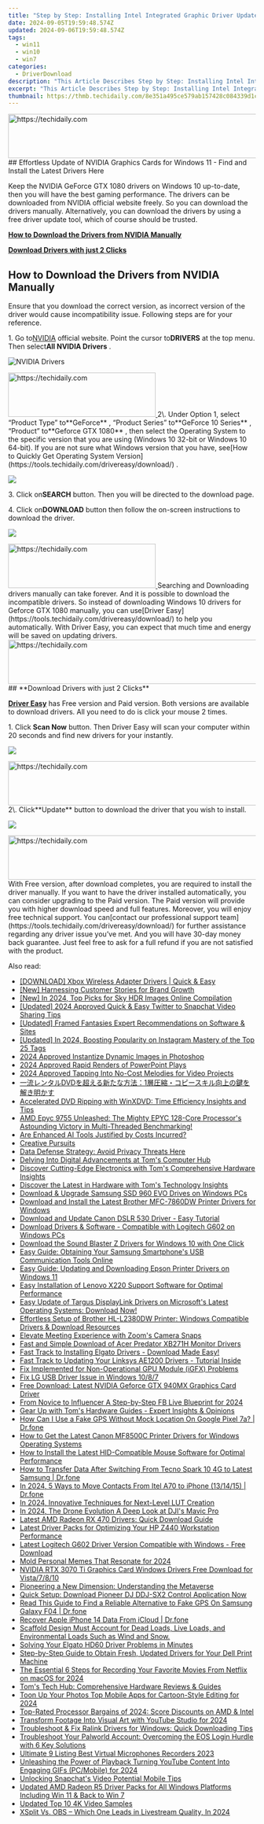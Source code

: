 ```yaml
---
title: "Step by Step: Installing Intel Integrated Graphic Driver Updates for Windows OS v10 and 11"
date: 2024-09-05T19:59:48.574Z
updated: 2024-09-06T19:59:48.574Z
tags:
  - win11
  - win10
  - win7
categories:
  - DriverDownload
description: "This Article Describes Step by Step: Installing Intel Integrated Graphic Driver Updates for Windows OS v10 and 11"
excerpt: "This Article Describes Step by Step: Installing Intel Integrated Graphic Driver Updates for Windows OS v10 and 11"
thumbnail: https://thmb.techidaily.com/8e351a495ce579ab157428c084339d1c33794d9d42c306afbe86c4e9778edcf8.jpg
---
```


<!-- affiliate ads begin -->
<a href="https://ephamedtechinc.pxf.io/c/5597632/2137220/26400" target="_top" id="2137220">
  <img src="//a.impactradius-go.com/display-ad/26400-2137220" border="0" alt="https://techidaily.com" width="728" height="90"/>
</a>
<img height="0" width="0" src="https://ephamedtechinc.pxf.io/i/5597632/2137220/26400" style="position:absolute;visibility:hidden;" border="0" />
<!-- affiliate ads end -->
## Effortless Update of NVIDIA Graphics Cards for Windows 11 - Find and Install the Latest Drivers Here

Keep the NVIDIA GeForce GTX 1080 drivers on Windows 10 up-to-date, then you will have the best gaming performance. The drivers can be downloaded from NVIDIA official website freely. So you can download the drivers manually. Alternatively, you can download the drivers by using a free driver update tool, which of course should be trusted.

[**How to Download the Drivers from NVIDIA Manually**](https://tools.techidaily.com/drivereasy/download/)

[**Download Drivers with just 2 Clicks**](https://tools.techidaily.com/drivereasy/download/)

## **How to Download the Drivers from NVIDIA Manually**

 Ensure that you download the correct version, as incorrect version of the driver would cause incompatibility issue. Following steps are for your reference.

 1\. Go to[NVIDIA](https://tools.techidaily.com/drivereasy/download/) official website. Point the cursor to**DRIVERS** at the top menu. Then select**All NVIDIA Drivers** .

![NVIDIA Drivers](https://images.drivereasy.com/wp-content/uploads/2016/09/img_57ccd935a0f0a.jpg)

<!-- affiliate ads begin -->
<a href="https://wigfever.sjv.io/c/5597632/1995803/22899" target="_top" id="1995803">
  <img src="//a.impactradius-go.com/display-ad/22899-1995803" border="0" alt="https://techidaily.com" width="300" height="90"/>
</a>
<img height="0" width="0" src="https://wigfever.sjv.io/i/5597632/1995803/22899" style="position:absolute;visibility:hidden;" border="0" />
<!-- affiliate ads end -->
 2\. Under Option 1, select “Product Type” to**GeForce** , “Product Series” to**GeForce 10 Series** , “Product” to**Geforce GTX 1080** , then select the Operating System to the specific version that you are using (Windows 10 32-bit or Windows 10 64-bit). If you are not sure what Windows version that you have, see[How to Quickly Get Operating System Version](https://tools.techidaily.com/drivereasy/download/) .

![](https://images.drivereasy.com/wp-content/uploads/2016/10/img_581410198d290.jpg)

 3\. Click on**SEARCH** button. Then you will be directed to the download page.

 4\. Click on**DOWNLOAD** button then follow the on-screen instructions to download the driver.

![](https://images.drivereasy.com/wp-content/uploads/2016/10/img_581412f0a2c64.jpg)

<!-- affiliate ads begin -->
<a href="https://aligracehair.sjv.io/c/5597632/2115915/19272" target="_top" id="2115915">
  <img src="//a.impactradius-go.com/display-ad/19272-2115915" border="0" alt="https://techidaily.com" width="300" height="90"/>
</a>
<img height="0" width="0" src="https://aligracehair.sjv.io/i/5597632/2115915/19272" style="position:absolute;visibility:hidden;" border="0" />
<!-- affiliate ads end -->
 Searching and Downloading drivers manually can take forever. And it is possible to download the incompatible drivers. So instead of downloading Windows 10 drivers for Geforce GTX 1080 manually, you can use[Driver Easy](https://tools.techidaily.com/drivereasy/download/) to help you automatically. With Driver Easy, you can expect that much time and energy will be saved on updating drivers.

<!-- affiliate ads begin -->
<a href="https://ephamedtechinc.pxf.io/c/5597632/2136619/26400" target="_top" id="2136619">
  <img src="//a.impactradius-go.com/display-ad/26400-2136619" border="0" alt="https://techidaily.com" width="728" height="90"/>
</a>
<img height="0" width="0" src="https://ephamedtechinc.pxf.io/i/5597632/2136619/26400" style="position:absolute;visibility:hidden;" border="0" />
<!-- affiliate ads end -->
## **Download Drivers with just 2 Clicks**

**[Driver Easy](https://tools.techidaily.com/drivereasy/download/)**  has Free version and Paid version. Both versions are available to download drivers. All you need to do is click your mouse 2 times.

1\. Click **Scan Now**  button. Then Driver Easy will scan your computer within 20 seconds and find new drivers for your instantly.  

![](https://images.drivereasy.com/wp-content/uploads/2017/04/img_58eca1022f7b7.png)

<!-- affiliate ads begin -->
<a href="https://appsumo.8odi.net/c/5597632/2123730/7443" target="_top" id="2123730">
  <img src="//a.impactradius-go.com/display-ad/7443-2123730" border="0" alt="https://techidaily.com" width="728" height="90"/>
</a>
<img height="0" width="0" src="https://appsumo.8odi.net/i/5597632/2123730/7443" style="position:absolute;visibility:hidden;" border="0" />
<!-- affiliate ads end -->
 2\. Click**Update** button to download the driver that you wish to install.

![](https://images.drivereasy.com/wp-content/uploads/2017/04/img_58eca27c67b42.jpg)

<!-- affiliate ads begin -->
<a href="https://ephamedtechinc.pxf.io/c/5597632/2137222/26400" target="_top" id="2137222">
  <img src="//a.impactradius-go.com/display-ad/26400-2137222" border="0" alt="https://techidaily.com" width="728" height="90"/>
</a>
<img height="0" width="0" src="https://ephamedtechinc.pxf.io/i/5597632/2137222/26400" style="position:absolute;visibility:hidden;" border="0" />
<!-- affiliate ads end -->
 With Free version, after download completes, you are required to install the driver manually. If you want to have the driver installed automatically, you can consider upgrading to the Paid version. The Paid version will provide you with higher download speed and full features. Moreover, you will enjoy free technical support. You can[contact our professional support team](https://tools.techidaily.com/drivereasy/download/) for further assistance regarding any driver issue you’ve met. And you will have 30-day money back guarantee. Just feel free to ask for a full refund if you are not satisfied with the product.

<ins class="adsbygoogle"
     style="display:block"
     data-ad-format="autorelaxed"
     data-ad-client="ca-pub-7571918770474297"
     data-ad-slot="1223367746"></ins>



<ins class="adsbygoogle"
     style="display:block"
     data-ad-client="ca-pub-7571918770474297"
     data-ad-slot="8358498916"
     data-ad-format="auto"
     data-full-width-responsive="true"></ins>

<span class="atpl-alsoreadstyle">Also read:</span>
<div><ul>
<li><a href="https://hardware-updates.techidaily.com/download-xbox-wireless-adapter-drivers-quick-and-easy/"><u>[DOWNLOAD] Xbox Wireless Adapter Drivers | Quick & Easy</u></a></li>
<li><a href="https://some-techniques.techidaily.com/new-harnessing-customer-stories-for-brand-growth/"><u>[New] Harnessing Customer Stories for Brand Growth</u></a></li>
<li><a href="https://fox-http.techidaily.com/new-in-2024-top-picks-for-sky-hdr-images-online-compilation/"><u>[New] In 2024, Top Picks for Sky HDR Images Online Compilation</u></a></li>
<li><a href="https://twitter-videos.techidaily.com/updated-2024-approved-quick-and-easy-twitter-to-snapchat-video-sharing-tips/"><u>[Updated] 2024 Approved Quick & Easy Twitter to Snapchat Video Sharing Tips</u></a></li>
<li><a href="https://some-techniques.techidaily.com/updated-framed-fantasies-expert-recommendations-on-software-and-sites/"><u>[Updated] Framed Fantasies Expert Recommendations on Software & Sites</u></a></li>
<li><a href="https://instagram-video-recordings.techidaily.com/updated-in-2024-boosting-popularity-on-instagram-mastery-of-the-top-25-tags/"><u>[Updated] In 2024, Boosting Popularity on Instagram Mastery of the Top 25 Tags</u></a></li>
<li><a href="https://extra-skills.techidaily.com/2024-approved-instantize-dynamic-images-in-photoshop/"><u>2024 Approved Instantize Dynamic Images in Photoshop</u></a></li>
<li><a href="https://remote-screen-capture.techidaily.com/2024-approved-rapid-renders-of-powerpoint-plays/"><u>2024 Approved Rapid Renders of PowerPoint Plays</u></a></li>
<li><a href="https://youtube-zero.techidaily.com/approved-tapping-into-no-cost-melodies-for-video-projects/"><u>2024 Approved Tapping Into No-Cost Melodies for Video Projects</u></a></li>
<li><a href="https://vp-tips.techidaily.com/dvd1/"><u>一流レンタルDVDを超える新たな方法：1層圧縮・コピースキル向上の鍵を解き明かす</u></a></li>
<li><a href="https://vp-tips.techidaily.com/accelerated-dvd-ripping-with-winxdvd-time-efficiency-insights-and-tips/"><u>Accelerated DVD Ripping with WinXDVD: Time Efficiency Insights and Tips</u></a></li>
<li><a href="https://hardware-updates.techidaily.com/amd-epyc-9755-unleashed-the-mighty-epyc-128-core-processors-astounding-victory-in-multi-threaded-benchmarking/"><u>AMD Epyc 9755 Unleashed: The Mighty EPYC 128-Core Processor's Astounding Victory in Multi-Threaded Benchmarking!</u></a></li>
<li><a href="https://tech-revival.techidaily.com/are-enhanced-ai-tools-justified-by-costs-incurred/"><u>Are Enhanced AI Tools Justified by Costs Incurred?</u></a></li>
<li><a href="https://hardware-updates.techidaily.com/creative-pursuits/"><u>Creative Pursuits</u></a></li>
<li><a href="https://facebook.techidaily.com/data-defense-strategy-avoid-privacy-threats-here/"><u>Data Defense Strategy: Avoid Privacy Threats Here</u></a></li>
<li><a href="https://hardware-updates.techidaily.com/delving-into-digital-advancements-at-toms-computer-hub/"><u>Delving Into Digital Advancements at Tom's Computer Hub</u></a></li>
<li><a href="https://hardware-updates.techidaily.com/discover-cutting-edge-electronics-with-toms-comprehensive-hardware-insights/"><u>Discover Cutting-Edge Electronics with Tom's Comprehensive Hardware Insights</u></a></li>
<li><a href="https://hardware-updates.techidaily.com/discover-the-latest-in-hardware-with-toms-technology-insights/"><u>Discover the Latest in Hardware with Tom's Technology Insights</u></a></li>
<li><a href="https://hardware-updates.techidaily.com/download-and-upgrade-samsung-ssd-960-evo-drives-on-windows-pcs/"><u>Download & Upgrade Samsung SSD 960 EVO Drives on Windows PCs</u></a></li>
<li><a href="https://hardware-updates.techidaily.com/download-and-install-the-latest-brother-mfc-7860dw-printer-drivers-for-windows/"><u>Download and Install the Latest Brother MFC-7860DW Printer Drivers for Windows</u></a></li>
<li><a href="https://hardware-updates.techidaily.com/download-and-update-canon-dslr-530-driver-easy-tutorial/"><u>Download and Update Canon DSLR 530 Driver - Easy Tutorial</u></a></li>
<li><a href="https://hardware-updates.techidaily.com/download-drivers-and-software-compatible-with-logitech-g602-on-windows-pcs/"><u>Download Drivers & Software - Compatible with Logitech G602 on Windows PCs</u></a></li>
<li><a href="https://hardware-updates.techidaily.com/download-the-sound-blaster-z-drivers-for-windows-10-with-one-click/"><u>Download the Sound Blaster Z Drivers for Windows 10 with One Click</u></a></li>
<li><a href="https://hardware-updates.techidaily.com/easy-guide-obtaining-your-samsung-smartphones-usb-communication-tools-online/"><u>Easy Guide: Obtaining Your Samsung Smartphone's USB Communication Tools Online</u></a></li>
<li><a href="https://hardware-updates.techidaily.com/easy-guide-updating-and-downloading-epson-printer-drivers-on-windows-11/"><u>Easy Guide: Updating and Downloading Epson Printer Drivers on Windows 11</u></a></li>
<li><a href="https://hardware-updates.techidaily.com/easy-installation-of-lenovo-x220-support-software-for-optimal-performance/"><u>Easy Installation of Lenovo X220 Support Software for Optimal Performance</u></a></li>
<li><a href="https://hardware-updates.techidaily.com/1722970164064-easy-update-of-targus-displaylink-drivers-on-microsofts-latest-operating-systems-download-now/"><u>Easy Update of Targus DisplayLink Drivers on Microsoft's Latest Operating Systems: Download Now!</u></a></li>
<li><a href="https://hardware-updates.techidaily.com/effortless-setup-of-brother-hl-l2380dw-printer-windows-compatible-drivers-and-download-resources/"><u>Effortless Setup of Brother HL-L2380DW Printer: Windows Compatible Drivers & Download Resources</u></a></li>
<li><a href="https://digital-screen-recording.techidaily.com/elevate-meeting-experience-with-zooms-camera-snaps/"><u>Elevate Meeting Experience with Zoom's Camera Snaps</u></a></li>
<li><a href="https://hardware-updates.techidaily.com/1722972987540-fast-and-simple-download-of-acer-predator-xb271h-monitor-drivers/"><u>Fast and Simple Download of Acer Predator XB271H Monitor Drivers</u></a></li>
<li><a href="https://hardware-updates.techidaily.com/fast-track-to-installing-elgato-drivers-download-made-easy/"><u>Fast Track to Installing Elgato Drivers - Download Made Easy!</u></a></li>
<li><a href="https://hardware-updates.techidaily.com/fast-track-to-updating-your-linksys-ae1200-drivers-tutorial-inside/"><u>Fast Track to Updating Your Linksys AE1200 Drivers - Tutorial Inside</u></a></li>
<li><a href="https://hardware-updates.techidaily.com/fix-implemented-for-non-operational-gpu-module-igfx-problems/"><u>Fix Implemented for Non-Operational GPU Module (iGFX) Problems</u></a></li>
<li><a href="https://hardware-updates.techidaily.com/fix-lg-usb-driver-issue-in-windows-1087/"><u>Fix LG USB Driver Issue in Windows 10/8/7</u></a></li>
<li><a href="https://hardware-updates.techidaily.com/free-download-latest-nvidia-geforce-gtx-940mx-graphics-card-driver/"><u>Free Download: Latest NVIDIA Geforce GTX 940MX Graphics Card Driver</u></a></li>
<li><a href="https://facebook-videos.techidaily.com/from-novice-to-influencer-a-step-by-step-fb-live-blueprint-for-2024/"><u>From Novice to Influencer A Step-by-Step FB Live Blueprint for 2024</u></a></li>
<li><a href="https://hardware-tips.techidaily.com/gear-up-with-toms-hardware-guides-expert-insights-and-opinions/"><u>Gear Up with Tom's Hardware Guides - Expert Insights & Opinions</u></a></li>
<li><a href="https://fake-location.techidaily.com/how-can-i-use-a-fake-gps-without-mock-location-on-google-pixel-7a-drfone-by-drfone-virtual-android/"><u>How Can I Use a Fake GPS Without Mock Location On Google Pixel 7a? | Dr.fone</u></a></li>
<li><a href="https://hardware-updates.techidaily.com/how-to-get-the-latest-canon-mf8500c-printer-drivers-for-windows-operating-systems/"><u>How to Get the Latest Canon MF8500C Printer Drivers for Windows Operating Systems</u></a></li>
<li><a href="https://hardware-updates.techidaily.com/how-to-install-the-latest-hid-compatible-mouse-software-for-optimal-performance/"><u>How to Install the Latest HID-Compatible Mouse Software for Optimal Performance</u></a></li>
<li><a href="https://android-transfer.techidaily.com/how-to-transfer-data-after-switching-from-tecno-spark-10-4g-to-latest-samsung-drfone-by-drfone-transfer-from-android-transfer-from-android/"><u>How to Transfer Data After Switching From Tecno Spark 10 4G to Latest Samsung | Dr.fone</u></a></li>
<li><a href="https://android-transfer.techidaily.com/in-2024-5-ways-to-move-contacts-from-itel-a70-to-iphone-131415-drfone-by-drfone-transfer-from-android-transfer-from-android/"><u>In 2024, 5 Ways to Move Contacts From Itel A70 to iPhone (13/14/15) | Dr.fone</u></a></li>
<li><a href="https://fox-helps.techidaily.com/in-2024-innovative-techniques-for-next-level-lut-creation/"><u>In 2024, Innovative Techniques for Next-Level LUT Creation</u></a></li>
<li><a href="https://some-guidance.techidaily.com/in-2024-the-drone-evolution-a-deep-look-at-djis-mavic-pro/"><u>In 2024, The Drone Evolution A Deep Look at DJI's Mavic Pro</u></a></li>
<li><a href="https://hardware-help.techidaily.com/latest-amd-radeon-rx-470-drivers-quick-download-guide/"><u>Latest AMD Radeon RX 470 Drivers: Quick Download Guide</u></a></li>
<li><a href="https://hardware-updates.techidaily.com/latest-driver-packs-for-optimizing-your-hp-z440-workstation-performance/"><u>Latest Driver Packs for Optimizing Your HP Z440 Workstation Performance</u></a></li>
<li><a href="https://hardware-updates.techidaily.com/latest-logitech-g602-driver-version-compatible-with-windows-free-download/"><u>Latest Logitech G602 Driver Version Compatible with Windows - Free Download</u></a></li>
<li><a href="https://extra-guidance.techidaily.com/mold-personal-memes-that-resonate-for-2024/"><u>Mold Personal Memes That Resonate for 2024</u></a></li>
<li><a href="https://hardware-updates.techidaily.com/nvidia-rtx-3070-ti-graphics-card-windows-drivers-free-download-for-vista7810/"><u>NVIDIA RTX 3070 Ti Graphics Card Windows Drivers Free Download for Vista/7/8/10</u></a></li>
<li><a href="https://facebook.techidaily.com/pioneering-a-new-dimension-understanding-the-metaverse/"><u>Pioneering a New Dimension: Understanding the Metaverse</u></a></li>
<li><a href="https://hardware-updates.techidaily.com/1722967404468-quick-setup-download-pioneer-dj-ddj-sx2-control-application-now/"><u>Quick Setup: Download Pioneer DJ DDJ-SX2 Control Application Now</u></a></li>
<li><a href="https://fake-location.techidaily.com/read-this-guide-to-find-a-reliable-alternative-to-fake-gps-on-samsung-galaxy-f04-drfone-by-drfone-virtual-android/"><u>Read This Guide to Find a Reliable Alternative to Fake GPS On Samsung Galaxy F04 | Dr.fone</u></a></li>
<li><a href="https://techidaily.com/recover-apple-iphone-14-data-from-icloud-drfone-by-drfone-ios-data-recovery-ios-data-recovery/"><u>Recover Apple iPhone 14 Data From iCloud | Dr.fone</u></a></li>
<li><a href="https://hardware-updates.techidaily.com/scaffold-design-must-account-for-dead-loads-live-loads-and-environmental-loads-such-as-wind-and-snow/"><u>Scaffold Design Must Account for Dead Loads, Live Loads, and Environmental Loads Such as Wind and Snow.</u></a></li>
<li><a href="https://hardware-updates.techidaily.com/solving-your-elgato-hd60-driver-problems-in-minutes/"><u>Solving Your Elgato HD60 Driver Problems in Minutes</u></a></li>
<li><a href="https://hardware-updates.techidaily.com/step-by-step-guide-to-obtain-fresh-updated-drivers-for-your-dell-print-machine/"><u>Step-by-Step Guide to Obtain Fresh, Updated Drivers for Your Dell Print Machine</u></a></li>
<li><a href="https://visual-screen-recording.techidaily.com/the-essential-6-steps-for-recording-your-favorite-movies-from-netflix-on-macos-for-2024/"><u>The Essential 6 Steps for Recording Your Favorite Movies From Netflix on macOS for 2024</u></a></li>
<li><a href="https://hardware-updates.techidaily.com/toms-tech-hub-comprehensive-hardware-reviews-and-guides/"><u>Tom's Tech Hub: Comprehensive Hardware Reviews & Guides</u></a></li>
<li><a href="https://smart-video-creator.techidaily.com/toon-up-your-photos-top-mobile-apps-for-cartoon-style-editing-for-2024/"><u>Toon Up Your Photos Top Mobile Apps for Cartoon-Style Editing for 2024</u></a></li>
<li><a href="https://hardware-updates.techidaily.com/top-rated-processor-bargains-of-2024-score-discounts-on-amd-and-intel/"><u>Top-Rated Processor Bargains of 2024: Score Discounts on AMD & Intel</u></a></li>
<li><a href="https://facebook-record-videos.techidaily.com/transform-footage-into-visual-art-with-youtube-studio-for-2024/"><u>Transform Footage Into Visual Art with YouTube Studio for 2024</u></a></li>
<li><a href="https://hardware-updates.techidaily.com/troubleshoot-and-fix-ralink-drivers-for-windows-quick-downloading-tips/"><u>Troubleshoot & Fix Ralink Drivers for Windows: Quick Downloading Tips</u></a></li>
<li><a href="https://program-issues.techidaily.com/troubleshoot-your-palworld-account-overcoming-the-eos-login-hurdle-with-6-key-solutions/"><u>Troubleshoot Your Palworld Account: Overcoming the EOS Login Hurdle with 6 Key Solutions</u></a></li>
<li><a href="https://on-screen-recording.techidaily.com/ultimate-9-listing-best-virtual-microphones-recorders-2023/"><u>Ultimate 9 Listing Best Virtual Microphones Recorders 2023</u></a></li>
<li><a href="https://facebook-record-videos.techidaily.com/unleashing-the-power-of-playback-turning-youtube-content-into-engaging-gifs-pcmobile-for-2024/"><u>Unleashing the Power of Playback Turning YouTube Content Into Engaging GIFs (PC/Mobile) for 2024</u></a></li>
<li><a href="https://snapchat-videos.techidaily.com/unlocking-snapchats-video-potential-mobile-tips/"><u>Unlocking Snapchat's Video Potential Mobile Tips</u></a></li>
<li><a href="https://hardware-updates.techidaily.com/updated-amd-radeon-r5-driver-packs-for-all-windows-platforms-including-win-11-and-back-to-win-7/"><u>Updated AMD Radeon R5 Driver Packs for All Windows Platforms Including Win 11 & Back to Win 7</u></a></li>
<li><a href="https://video-ai-editor.techidaily.com/updated-top-10-4k-video-samples/"><u>Updated Top 10 4K Video Samples</u></a></li>
<li><a href="https://fox-links.techidaily.com/xsplit-vs-obs-which-one-leads-in-livestream-quality-in-2024/"><u>XSplit Vs. OBS – Which One Leads in Livestream Quality, In 2024</u></a></li>
</ul></div>
